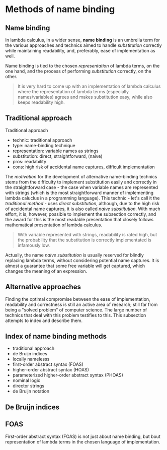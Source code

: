 # Methods of name binding

## Name binding

In lambda calculus, in a wider sense, **name binding** is an umbrella term for the various approaches and technics aimed to handle *substitution* correctly while maintaining readability, and, preferably, ease of implementation as well.

Name binding is tied to the chosen *representation* of lambda terms, on the one hand, and the process of performing *substitution* correctly, on the other.

>It is very hard to come up with an implementation of lambda calculus where the representation of lambda terms (especially names/variables) agrees and makes substitution easy, while also keeps readability high.

## Traditional approach

Traditional approach
- technic: traditional approach
- type: name-binding technique
- representation: variable names as strings
- substitution: direct, straightforward, (naive)
- pros: readability
- cons: high risk of accidental name captures, difficult implementation

The *motivation* for the development of alternative name-binding technics stems from the difficulty to implement substitution easily and correctly in the straightforward case - the case when variable names are represented with strings (which is the most straightforward manner of implementing lambda caluclus in a programming language). This technic - let's call it the *traditional method* - uses *direct substitution*, although, due to the high risk of accidental name captures, it is also called *naive substitution*. With much effort, it is, however, possible to implement the subsection correctly, and the award for this is the most readable presentation that closely follows mathematical presentation of lambda calculus.

>With variable represented with strings, readability is rated high, but the probability that the substitution is correctly implementated is infamously low.

Actually, the name *naive substitution* is usually reserved for blindly replacing lambda terms, without considering potential name captures. It is almost a guarantee that some free variable will get captured, which changes the meaning of an expression.

## Alternative approaches

Finding the optimal compromise between the ease of implementation, readability and correctness is still an active area of research; still far from being a "solved problem" of computer science. The large number of technics that deal with this problem testifies to this. This subsection attempts to index and describe them.

## Index of name binding methods
- traditional approach
- de Bruijn indices
- locally namelesss
- first-order abstract syntax (FOAS)
- higher-order abstract syntax (HOAS)
- parameterized higher-order abstract syntax (PHOAS)
- nominal logic
- director strings
- de Bruijn notation


## De Bruijn indices


## FOAS

First-order abstract syntax (FOAS) is not just about name binding, but bout representation of lambda terms in the chosen language of implementation. 
